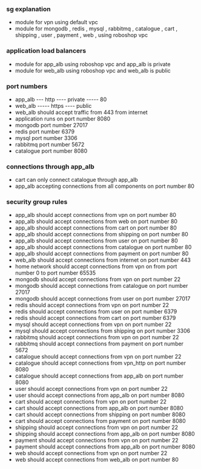 ### sg explanation
* module for vpn using default vpc
* module for mongodb , redis , mysql , rabbitmq , catalogue , cart , shipping , user , payment , web , using roboshop vpc
### application load balancers
* module for app_alb using roboshop vpc and app_alb is private
* module for web_alb using roboshop vpc and web_alb is public
### port numbers
* app_alb --- http ---- private ----- 80
* web_alb ----- https ---- public 
* web_alb should accept traffic from 443 from internet
* application runs on port number 8080
* mongodb port number 27017
* redis port number 6379
* mysql port number 3306
* rabbitmq port number 5672
* catalogue port number 8080
### connections through app_alb
* cart can only connect catalogue through app_alb
* app_alb accepting connections from all components on port number 80
### security group rules
* app_alb should accept connections from vpn on port number 80
* app_alb should accept connections from web on port number 80
* app_alb should accept connections from cart on port number 80
* app_alb should accept connections from shipping on port number 80
* app_alb should accept connections from user on port number 80
* app_alb should accept connections from catalogue on port number 80
* app_alb should accept connections from payment on port number 80
* web_alb should accept connections from internet on port number 443
* home network should accept connections from vpn on  from port number 0 to port number 65535
* mongodb should accept connections from vpn on port number 22
* mongodb should accept connections from catalogue on port number 27017
* mongodb should accept connections from user on port number 27017
* redis should accept connections from vpn on port number 22
* redis should accept connections from user on port number 6379
* redis should accept connections from cart on port number 6379
* mysql should accept connections from vpn on port number 22
* mysql should accept connections from shipping on port number 3306
* rabbitmq should accept connections from vpn on port number 22
* rabbitmq should accept connections from payment on port number 5672
* catalogue should accept connections from vpn on port number 22
* catalogue should accept connections from vpn_http on port number 8080
* catalogue should accept connections from app_alb on port number 8080
* user should accept connections from vpn on port number 22
* user should accept connections from app_alb on port number 8080
* cart should accept connections from vpn on port number 22
* cart should accept connections from app_alb on port number 8080
* cart should accept connections from shipping on port number 8080
* cart should accept connections from payment on port number 8080
* shipping should accept connections from vpn on port number 22
* shipping  should accept connections from app_alb on port number 8080
* payment should accept connections from vpn on port number 22
* payment should accept connections from app_alb on port number 8080
* web should accept connections from vpn on port number 22
* web should accept connections from web_alb on port number 80